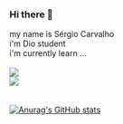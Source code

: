 ### Hi there 👋
my name is Sérgio Carvalho <br>
i'm Dio student <br>
i'm currently learn ...<br/>
<br>
<img src="https://img.shields.io/badge/HTML5-E34F26?style=for-the-badge&logo=html5&logoColor=white"> 
<br>
<img src="https://img.shields.io/badge/CSS3-1572B6?style=for-the-badge&logo=css3&logoColor=white">
<br>
<br>
<imag src="https://img.shields.io/badge/JavaScript-F7DF1E?style=for-the-badge&logo=javascript&logoColor=black">
<br>
[![Anurag's GitHub stats](https://github-readme-stats.vercel.app/api?username=protitanwork)](https://github.com/anuraghazra/github-readme-stats)



